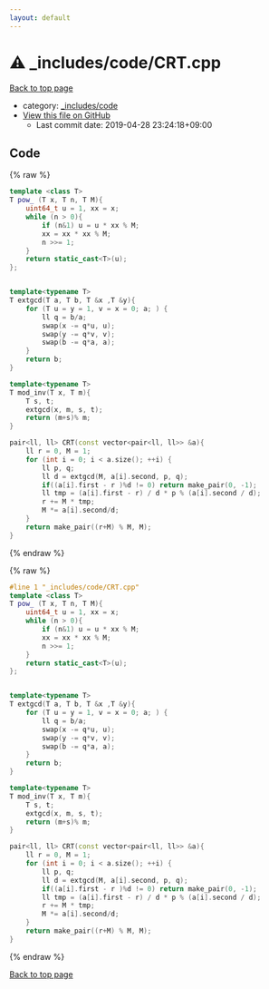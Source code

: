 ```yaml
---
layout: default
---
```


<!-- mathjax config similar to math.stackexchange -->
<script type="text/javascript" async
  src="https://cdnjs.cloudflare.com/ajax/libs/mathjax/2.7.5/MathJax.js?config=TeX-MML-AM_CHTML">
</script>
<script type="text/x-mathjax-config">
  MathJax.Hub.Config({
    TeX: { equationNumbers: { autoNumber: "AMS" }},
    tex2jax: {
      inlineMath: [ ['$','$'] ],
      processEscapes: true
    },
    "HTML-CSS": { matchFontHeight: false },
    displayAlign: "left",
    displayIndent: "2em"
  });
</script>

<script type="text/javascript" src="https://cdnjs.cloudflare.com/ajax/libs/jquery/3.4.1/jquery.min.js"></script>
<script src="https://cdn.jsdelivr.net/npm/jquery-balloon-js@1.1.2/jquery.balloon.min.js" integrity="sha256-ZEYs9VrgAeNuPvs15E39OsyOJaIkXEEt10fzxJ20+2I=" crossorigin="anonymous"></script>
<script type="text/javascript" src="../../../assets/js/copy-button.js"></script>
<link rel="stylesheet" href="../../../assets/css/copy-button.css" />


# :warning: _includes/code/CRT.cpp

<a href="../../../index.html">Back to top page</a>

* category: <a href="../../../index.html#b46effe2a00fceb0770301fd2a31d561">_includes/code</a>
* <a href="{{ site.github.repository_url }}/blob/master/_includes/code/CRT.cpp">View this file on GitHub</a>
    - Last commit date: 2019-04-28 23:24:18+09:00




## Code

<a id="unbundled"></a>
{% raw %}
```cpp
template <class T>
T pow_ (T x, T n, T M){
    uint64_t u = 1, xx = x;
    while (n > 0){
        if (n&1) u = u * xx % M;
        xx = xx * xx % M;
        n >>= 1;
    }
    return static_cast<T>(u);
};


template<typename T>
T extgcd(T a, T b, T &x ,T &y){
    for (T u = y = 1, v = x = 0; a; ) {
        ll q = b/a;
        swap(x -= q*u, u);
        swap(y -= q*v, v);
        swap(b -= q*a, a);
    }
    return b;
}

template<typename T>
T mod_inv(T x, T m){
    T s, t;
    extgcd(x, m, s, t);
    return (m+s)% m;
}

pair<ll, ll> CRT(const vector<pair<ll, ll>> &a){
    ll r = 0, M = 1;
    for (int i = 0; i < a.size(); ++i) {
        ll p, q;
        ll d = extgcd(M, a[i].second, p, q);
        if((a[i].first - r )%d != 0) return make_pair(0, -1);
        ll tmp = (a[i].first - r) / d * p % (a[i].second / d);
        r += M * tmp;
        M *= a[i].second/d;
    }
    return make_pair((r+M) % M, M);
}
```
{% endraw %}

<a id="bundled"></a>
{% raw %}
```cpp
#line 1 "_includes/code/CRT.cpp"
template <class T>
T pow_ (T x, T n, T M){
    uint64_t u = 1, xx = x;
    while (n > 0){
        if (n&1) u = u * xx % M;
        xx = xx * xx % M;
        n >>= 1;
    }
    return static_cast<T>(u);
};


template<typename T>
T extgcd(T a, T b, T &x ,T &y){
    for (T u = y = 1, v = x = 0; a; ) {
        ll q = b/a;
        swap(x -= q*u, u);
        swap(y -= q*v, v);
        swap(b -= q*a, a);
    }
    return b;
}

template<typename T>
T mod_inv(T x, T m){
    T s, t;
    extgcd(x, m, s, t);
    return (m+s)% m;
}

pair<ll, ll> CRT(const vector<pair<ll, ll>> &a){
    ll r = 0, M = 1;
    for (int i = 0; i < a.size(); ++i) {
        ll p, q;
        ll d = extgcd(M, a[i].second, p, q);
        if((a[i].first - r )%d != 0) return make_pair(0, -1);
        ll tmp = (a[i].first - r) / d * p % (a[i].second / d);
        r += M * tmp;
        M *= a[i].second/d;
    }
    return make_pair((r+M) % M, M);
}

```
{% endraw %}

<a href="../../../index.html">Back to top page</a>

